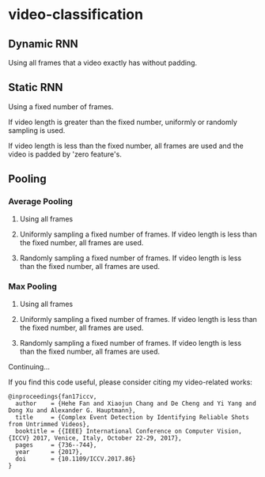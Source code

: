 # video-classification

## Dynamic RNN

Using all frames that a video exactly has without padding.

## Static RNN
Using a fixed number of frames. 

If video length is greater than the fixed number, uniformly or randomly sampling is used.

If video length is less than the fixed number, all frames are used and the video is padded by 'zero feature's.

## Pooling

### Average Pooling

1. Using all frames

2. Uniformly sampling a fixed number of frames. If video length is less than the fixed number, all frames are used.

3. Randomly sampling a fixed number of frames. If video length is less than the fixed number, all frames are used.

### Max Pooling

1. Using all frames

2. Uniformly sampling a fixed number of frames. If video length is less than the fixed number, all frames are used.

3. Randomly sampling a fixed number of frames. If video length is less than the fixed number, all frames are used.

Continuing...

If you find this code useful, please consider citing my video-related works:
```
@inproceedings{fan17iccv,
  author    = {Hehe Fan and Xiaojun Chang and De Cheng and Yi Yang and Dong Xu and Alexander G. Hauptmann},
  title     = {Complex Event Detection by Identifying Reliable Shots from Untrimmed Videos},
  booktitle = {{IEEE} International Conference on Computer Vision, {ICCV} 2017, Venice, Italy, October 22-29, 2017},
  pages     = {736--744},
  year      = {2017},
  doi       = {10.1109/ICCV.2017.86}
}
```
